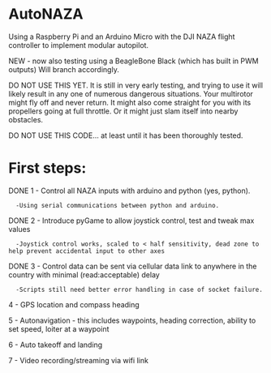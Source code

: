 AutoNAZA
========

Using a Raspberry Pi and an Arduino Micro with the DJI NAZA flight controller to implement modular autopilot.

NEW - now also testing using a BeagleBone Black (which has built in PWM outputs)
Will branch accordingly.

DO NOT USE THIS YET.  It is still in very early testing,
and trying to use it will likely result in any one of numerous dangerous situations.
Your multirotor might fly off and never return.
It might also come straight for you with its propellers going at full throttle.
Or it might just slam itself into nearby obstacles.

DO NOT USE THIS CODE... at least until it has been thoroughly tested.


First steps:
============

DONE 1 - Control all NAZA inputs with arduino and python (yes, python).

      -Using serial communications between python and arduino.
      
DONE 2 - Introduce pyGame to allow joystick control, test and tweak max values

      -Joystick control works, scaled to < half sensitivity, dead zone to help prevent accidental input to other axes

DONE 3 - Control data can be sent via cellular data link to anywhere in the country with minimal (read:acceptable) delay

      -Scripts still need better error handling in case of socket failure.

4 - GPS location and compass heading

5 - Autonavigation - this includes waypoints, heading correction, ability to set speed, loiter at a waypoint

6 - Auto takeoff and landing

7 - Video recording/streaming via wifi link
